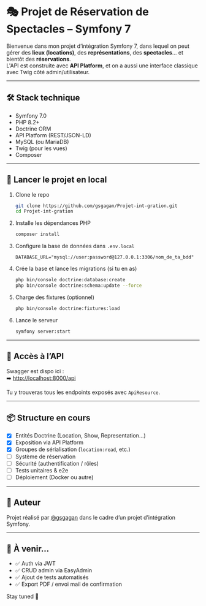 # 🎭 Projet de Réservation de Spectacles – Symfony 7

Bienvenue dans mon projet d’intégration Symfony 7, dans lequel on peut gérer des **lieux (locations)**, des **représentations**, des **spectacles**… et bientôt des **réservations**.  
L'API est construite avec **API Platform**, et on a aussi une interface classique avec Twig côté admin/utilisateur.

---

## 🛠 Stack technique

- Symfony 7.0
- PHP 8.2+
- Doctrine ORM
- API Platform (REST/JSON-LD)
- MySQL (ou MariaDB)
- Twig (pour les vues)
- Composer

---

## 🚀 Lancer le projet en local

1. Clone le repo  
   ```bash
   git clone https://github.com/gsgagan/Projet-int-gration.git
   cd Projet-int-gration
   ```

2. Installe les dépendances PHP  
   ```bash
   composer install
   ```

3. Configure la base de données dans `.env.local`  
   ```dotenv
   DATABASE_URL="mysql://user:password@127.0.0.1:3306/nom_de_ta_bdd"
   ```

4. Crée la base et lance les migrations (si tu en as)  
   ```bash
   php bin/console doctrine:database:create
   php bin/console doctrine:schema:update --force
   ```

5. Charge des fixtures (optionnel)  
   ```bash
   php bin/console doctrine:fixtures:load
   ```

6. Lance le serveur  
   ```bash
   symfony server:start
   ```

---

## 🔗 Accès à l’API

Swagger est dispo ici :  
➡️ [http://localhost:8000/api](http://localhost:8000/api)

Tu y trouveras tous les endpoints exposés avec `ApiResource`.

---

## 📦 Structure en cours

- [x] Entités Doctrine (Location, Show, Representation…)
- [x] Exposition via API Platform
- [x] Groupes de sérialisation (`location:read`, etc.)
- [ ] Système de réservation
- [ ] Sécurité (authentification / rôles)
- [ ] Tests unitaires & e2e
- [ ] Déploiement (Docker ou autre)

---

## 🤝 Auteur

Projet réalisé par [@gsgagan](https://github.com/gsgagan) dans le cadre d’un projet d’intégration Symfony.

---

## 🧪 À venir…

- ✅ Auth via JWT
- ✅ CRUD admin via EasyAdmin
- ✅ Ajout de tests automatisés
- ✅ Export PDF / envoi mail de confirmation

Stay tuned 👀
